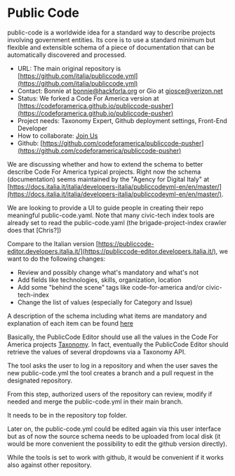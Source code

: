 # Public Code

public-code is a worldwide idea for a standard way to describe projects involving government entities.
Its core is to use a standard minimum but flexible and extensible schema of a piece of documentation that can be automatically discovered and processed.

- URL: The main original repository is [https://github.com/italia/publiccode.yml](https://github.com/italia/publiccode.yml)
- Contact: Bonnie at bonnie@hackforla.org or Gio at giosce@verizon.net
- Status: We forked a Code For America version at [https://codeforamerica.github.io/publiccode-pusher](https://codeforamerica.github.io/publiccode-pusher) 
- Project needs: Taxonomy Expert, Github deployment settings, Front-End Developer
- How to collaborate:  [Join Us](../join-us.md#how-to-participate)
- Github: [https://github.com/codeforamerica/publiccode-pusher](https://github.com/codeforamerica/publiccode-pusher) 
  
We are discussing whether and how to extend the schema to better describe Code For America typical projects. Right now the schema (documentation) seems maintained by the "Agency for Digital Italy" at  [https://docs.italia.it/italia/developers-italia/publiccodeyml-en/en/master/](https://docs.italia.it/italia/developers-italia/publiccodeyml-en/en/master/).

We are looking to provide a UI to guide people in creating their repo meaningful public-code.yaml. 
Note that many civic-tech index tools are already set to read the public-code.yaml (the brigade-project-index crawler does that [Chris?])

Compare to the Italian version [https://publiccode-editor.developers.italia.it/](https://publiccode-editor.developers.italia.it/), we want to do the following changes:

- Review and possibly change what's mandatory and what's not
- Add fields like technologies, skills, organization, location
- Add some "behind the scene" tags like code-for-america and/or civic-tech-index
- Change the list of values (especially for Category and Issue)

A description of the schema including what items are mandatory and explanation of each item can be found [here](https://github.com/codeforamerica/publiccode-pusher/blob/master/schema/schema.core.rst)

Basically, the PublicCode Editor should use all the values in the Code For America projects [Taxonomy](../taxonomy). In fact, eventually the PublicCode Editor should retrieve the values of several dropdowns via a Taxonomy API.

The tool asks the user to log in a repository and when the user saves the new public-code.yml the tool creates a branch and a pull request in the designated repository.

From this step, authorized users of the repository can review, modify if needed and merge the public-code.yml in their main branch.

It needs to be in the repository top folder.

Later on, the public-code.yml could be edited again via this user interface but as of now the source schema needs to be uploaded from local disk (it would be more convenient the possibility to edit the github version directly).

While the tools is set to work with github, it would be convenient if it works also against other repository.
